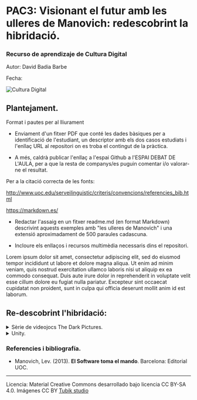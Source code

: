 # PAC3: Visionant el futur amb les ulleres de Manovich: redescobrint la hibridació.

### Recurso de aprendizaje de Cultura Digital 


Autor: David Badia Barbe


Fecha: 

![Cultura Digital](https://miro.medium.com/max/1400/0*9PyyNvrO2PcD3KuU.png) 



## Plantejament.

Format i pautes per al lliurament 
- Enviament d'un fitxer PDF que conté les dades bàsiques per a identificació de l'estudiant, un descriptor amb els dos casos estudiats i l'enllaç URL al repositori on es troba el contingut de la pràctica.

- A més, caldrà publicar l'enllaç a l'espai Github a l'ESPAI DEBAT DE L'AULA, per a que la resta de companys/es puguin comentar i/o valorar-ne el resultat.

Per a la citació correcta de les fonts:

 http://www.uoc.edu/serveilinguistic/criteris/convencions/referencies_bib.html

https://markdown.es/
- Redactar l'assaig en un fitxer readme.md (en format Markdown) descrivint aquests exemples amb "les ulleres de Manovich" i una extensió aproximadament de 500 paraules cadascuna.

- Incloure els enllaços i recursos multimèdia necessaris dins el repositori.

Lorem ipsum dolor sit amet, consectetur adipiscing elit, sed do eiusmod tempor incididunt ut labore et dolore magna aliqua. Ut enim ad minim veniam, quis nostrud exercitation ullamco laboris nisi ut aliquip ex ea commodo consequat. Duis aute irure dolor in reprehenderit in voluptate velit esse cillum dolore eu fugiat nulla pariatur. Excepteur sint occaecat cupidatat non proident, sunt in culpa qui officia deserunt mollit anim id est laborum.


## Re-descobrint l'hibridació: 
<details>
 <summary>Sèrie de videojocs The Dark Pictures.</summary>
 <br>
   Lorem ipsum dolor sit amet, consectetur adipiscing elit, sed do eiusmod tempor incididunt ut labore et dolore magna aliqua. Ut enim ad minim veniam, quis  nostrud exercitation ullamco laboris nisi ut aliquip ex ea commodo consequat. Duis aute irure dolor in reprehenderit in voluptate velit esse cillum dolore eu fugiat nulla pariatur. Excepteur sint occaecat cupidatat non proident, sunt in culpa qui officia deserunt mollit anim id est laborum.
</details>


<details>
 <summary>Unity.</summary>
 <br>
   Lorem ipsum dolor sit amet, consectetur adipiscing elit, sed do eiusmod tempor incididunt ut labore et dolore magna aliqua. Ut enim ad minim veniam, quis  nostrud exercitation ullamco laboris nisi ut aliquip ex ea commodo consequat. Duis aute irure dolor in reprehenderit in voluptate velit esse cillum dolore eu fugiat nulla pariatur. Excepteur sint occaecat cupidatat non proident, sunt in culpa qui officia deserunt mollit anim id est laborum.
</details>


### Referencies i bibliografía.

* Manovich, Lev. (2013). **El Software toma el mando**. Barcelona: Editorial UOC. 


----

Licencia: Material Creative Commons desarrollado bajo licencia CC BY-SA 4.0. Imágenes CC BY [Tubik studio](https://blog.tubikstudio.com/how-to-create-original-flat-illustrations-designers-tips/) 
